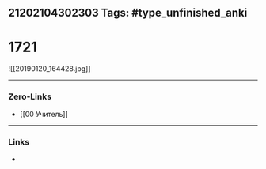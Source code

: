 21202104302303
Tags: #type_unfinished_anki 
---
# 1721

![[20190120_164428.jpg]]

---
### Zero-Links
- [[00 Учитель]]
---
### Links
-